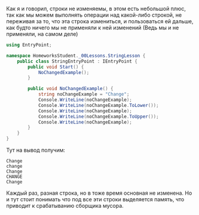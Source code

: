 Как я и говорил, строки не изменяемы, в этом есть небольшой плюс, так как мы можем выполнять операции над какой-либо строкой, не переживая за то, что эта строка измениться, и пользоваться ей дальше, как будто ничего мы не применяли к ней изменений (Ведь мы и не применяли, на самом деле)

```csharp
using EntryPoint;

namespace HomeworksStudent._00Lessons.StringLesson {
    public class StringEntryPoint : IEntryPoint {
        public void Start() {
            NoChangedExample();
        }

        public void NoChangedExample() {
            string noChangeExample = "Change";
            Console.WriteLine(noChangeExample);
            Console.WriteLine(noChangeExample.ToLower());
            Console.WriteLine(noChangeExample);
            Console.WriteLine(noChangeExample.ToUpper());
            Console.WriteLine(noChangeExample);
        }
    }
}
```

Тут на вывод получим:
```
Change
change
Change
CHANGE
Change 
```
Каждый раз, разная строка, но в тоже время основная не изменена. Но и тут стоит понимать что под все эти строки выделяется память, что приводит к срабатыванию сборщика мусора.
